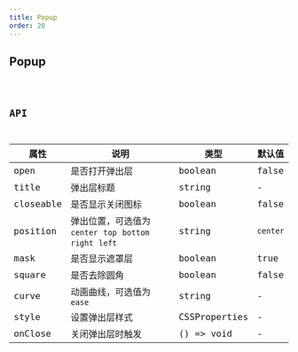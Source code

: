 ```yaml
---
title: Popup
order: 20
---
```


## Popup

<code src="./popup/index.tsx" />

## API

| 属性      | 说明                                                      | 类型          | 默认值   |
| --------- | --------------------------------------------------------- | ------------- | -------- |
| open      | 是否打开弹出层                                            | boolean       | false    |
| title     | 弹出层标题                                                | string        | -        |
| closeable | 是否显示关闭图标                                          | boolean       | false    |
| position  | 弹出位置，可选值为 `center` `top` `bottom` `right` `left` | string        | `center` |
| mask      | 是否显示遮罩层                                            | boolean       | true     |
| square    | 是否去除圆角                                              | boolean       | false    |
| curve     | 动画曲线，可选值为 `ease`                                 | string        | -        |
| style     | 设置弹出层样式                                            | CSSProperties | -        |
| onClose   | 关闭弹出层时触发                                          | () => void    | -        |

